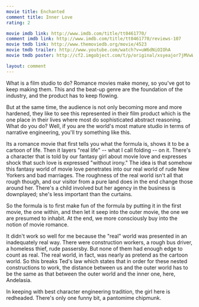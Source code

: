 ```yaml
---
movie title: Enchanted
comment title: Inner Love
rating: 2

movie imdb link: http://www.imdb.com/title/tt0461770/
comment imdb link: http://www.imdb.com/title/tt0461770/reviews-107
movie tmdb link: http://www.themoviedb.org/movie/4523
movie tmdb trailer: http://www.youtube.com/watch?v=uW6dNiOIOhA
movie tmdb poster: http://cf2.imgobject.com/t/p/original/xsyeajor7jMVwW5HkHL6FQy6NTv.jpg

layout: comment
---
```


What is a film studio to do? Romance movies make money, so you've got to keep making them. This and the beat-up genre are the foundation of the industry, and the product has to keep flowing.

But at the same time, the audience is not only becoming more and more hardened, they like to see this represented in their film product which is the one place in their lives where most do sophisticated abstract reasoning. What do you do? Well, if you are the world's most mature studio in terms of narrative engineering, you'll try something like this.

Its a romance movie that first tells you what the formula is, shows it to be a cartoon of life. Then it layers "real life" -- what I call folding -- on it. There's a character that is told by our fantasy girl about movie love and expresses shock that such love is expressed "without irony." The idea is that somehow this fantasy world of movie love penetrates into our real world of rude New Yorkers and bad marriages. The roughness of the real world isn't all that rough though, and our visitor from a pure land does in the end change those around her. There's a child involved but her agency in the business is downplayed; she's less important than the curtains. 

So the formula is to first make fun of the formula by putting it in the first movie, the one within, and then let it seep into the outer movie, the one we are presumed to inhabit. At the end, we more consciously buy into the notion of movie romance.

It didn't work so well for me because the "real" world was presented in an inadequately real way. There were construction workers, a rough bus driver, a homeless thief, rude passersby. But none of them had enough edge to count as real. The real world, in fact, was nearly as pretend as the cartoon world. So this breaks Ted's law which states that in order for these nested constructions to work, the distance between us and the outer world has to be the same as that between the outer world and the inner one, here, Andelasia.

In keeping with best character engineering tradition, the girl here is redheaded. There's only one funny bit, a pantomime chipmunk.